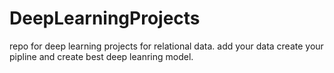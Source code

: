 # DeepLearningProjects
repo for deep learning projects for relational data. add your data create your pipline and create best deep leanring model.
